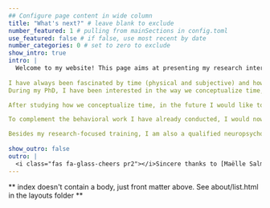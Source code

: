 ```yaml
---
## Configure page content in wide column
title: "What's next?" # leave blank to exclude
number_featured: 1 # pulling from mainSections in config.toml
use_featured: false # if false, use most recent by date
number_categories: 0 # set to zero to exclude
show_intro: true
intro: |
  Welcome to my website! This page aims at presenting my research interests (past and future) in more details. 
 
I have always been fascinated by time (physical and subjective) and how we can perceive and conceptualize something so elusive, and yet essential to successful interaction with the environment.
During my PhD, I have been interested in the way we conceptualize time, that is how we represent and process temporal abstract concepts (i.e., past and future) through an embodied perspective of language. Based on theoretical proposals such as neural reuse and correlational learning (Hebbian and anti-hebbian learning), the underlying question we tackled was how we process past- and future-related concepts with respect to the mental timeline (i.e., past to the left space and future to the right space). I have carried out seven behavioral studies (both in lab and online, due to the global pandemic) with adults and children, recording both reaction times and eyetracking data. Overall, results of my PhD suggests that movement plays a key role for the grounding (and the processing) of past- and future-related concepts. 

After studying how we conceptualize time, in the future I would like to study how we perceive time. I am convinced that we gradually learn to estimate time through sensorimotor interactions, using and combining internal and external cues. For instance, I would like to investigate the role of multisensory integration in timing, as described for instance by Bayesian cue-combination models. 

To complement the behavioral work I have already conducted, I would now like to develop further my technical and neuroscientific skills (e.g., TMS, virtual reality).

Besides my research-focused training, I am also a qualified neuropsychologist. Accordingly, I would like to investigate time cognition both in typically and atypically developing individuals (especially in Parkinson's disease, schizophrenia, and ADHD).
  
show_outro: false
outro: |
  <i class="fas fa-glass-cheers pr2"></i>Sincere thanks to [Maëlle Salmon](https://masalmon.eu/) for her help naming this Hugo theme!
---
```


** index doesn't contain a body, just front matter above.
See about/list.html in the layouts folder **
